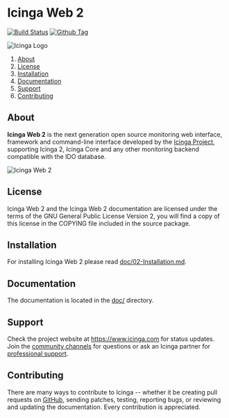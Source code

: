 # Icinga Web 2

[![Build Status](https://travis-ci.org/Icinga/icingaweb2.png?branch=master)](https://travis-ci.org/Icinga/icingaweb2)
[![Github Tag](https://img.shields.io/github/tag/Icinga/icingaweb2.svg)](https://github.com/Icinga/icingaweb2)

![Icinga Logo](https://www.icinga.com/wp-content/uploads/2014/06/icinga_logo.png)

1. [About](#about)
2. [License](#license)
3. [Installation](#installation)
4. [Documentation](#documentation)
5. [Support](#support)
6. [Contributing](#contributing)

## About

**Icinga Web 2** is the next generation open source monitoring web interface, framework
and command-line interface developed by the [Icinga Project](https://www.icinga.com/), supporting Icinga 2,
Icinga Core and any other monitoring backend compatible with the IDO database.

![Icinga Web 2](https://www.icinga.com/wp-content/uploads/2016/12/Icinga-Web-2-v2.4.0.png "Icinga Web 2")

## License

Icinga Web 2 and the Icinga Web 2 documentation are licensed under the terms of the GNU
General Public License Version 2, you will find a copy of this license in the
COPYING file included in the source package.

## Installation

For installing Icinga Web 2 please read [doc/02-Installation.md](doc/02-Installation.md).

## Documentation

The documentation is located in the [doc/](doc/) directory.

## Support

Check the project website at https://www.icinga.com for status updates. Join the
[community channels](https://www.icinga.com/community/get-involved/) for questions
or ask an Icinga partner for [professional support](https://www.icinga.com/services/support/).

## Contributing

There are many ways to contribute to Icinga -- whether it be creating pull requests on
[GitHub](https://github.com/Icinga/icingaweb2), sending patches, testing, reporting bugs,
or reviewing and updating the documentation. Every contribution is appreciated.
